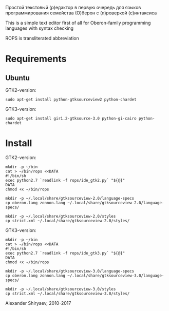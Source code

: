 Простой текстовый (р)едактор
в первую очередь для языков программирования семейства (О)берон
с (п)роверкой (с)интаксиса

This is a simple text editor
first of all for Oberon-family programming languages
with syntax checking

ROPS is transliterated abbreviation

Requirements
============

Ubuntu
------

GTK2-version:

```shell
sudo apt-get install python-gtksourceview2 python-chardet
```

GTK3-version:

```shell
sudo apt-get install gir1.2-gtksource-3.0 python-gi-cairo python-chardet
```

Install
=======

GTK2-version:

```shell
mkdir -p ~/bin
cat > ~/bin/rops <<DATA
#!/bin/sh
exec python2.7 `readlink -f rops/ide_gtk2.py` "${@}"
DATA
chmod +x ~/bin/rops
```

```shell
mkdir -p ~/.local/share/gtksourceview-2.0/language-specs
cp oberon.lang zonnon.lang ~/.local/share/gtksourceview-2.0/language-specs/
```

```shell
mkdir -p ~/.local/share/gtksourceview-2.0/styles
cp strict.xml ~/.local/share/gtksourceview-2.0/styles/
```

GTK3-version:

```shell
mkdir -p ~/bin
cat > ~/bin/rops <<DATA
#!/bin/sh
exec python2.7 `readlink -f rops/ide_gtk3.py` "${@}"
DATA
chmod +x ~/bin/rops
```

```shell
mkdir -p ~/.local/share/gtksourceview-3.0/language-specs
cp oberon.lang zonnon.lang ~/.local/share/gtksourceview-3.0/language-specs/
```

```shell
mkdir -p ~/.local/share/gtksourceview-3.0/styles
cp strict.xml ~/.local/share/gtksourceview-3.0/styles/
```

Alexander Shiryaev, 2010-2017
